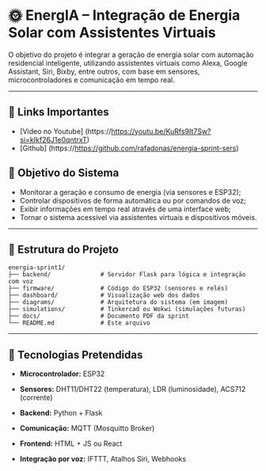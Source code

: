 # 🌞 EnergIA – Integração de Energia Solar com Assistentes Virtuais

O objetivo do projeto é integrar a geração de energia solar com automação residencial inteligente, utilizando assistentes virtuais como Alexa, Google Assistant, Siri, Bixby, entre outros, com base em sensores, microcontroladores e comunicação em tempo real.

---

## 🔗 Links Importantes
- [Video no Youtube] (https://https://youtu.be/KuRfs9It7Sw?si=kIkf26J1e0qntrxT)
- [Github] (https://https://github.com/rafadonas/energia-sprint-sers)

## 🎯 Objetivo do Sistema

- Monitorar a geração e consumo de energia (via sensores e ESP32);
- Controlar dispositivos de forma automática ou por comandos de voz;
- Exibir informações em tempo real através de uma interface web;
- Tornar o sistema acessível via assistentes virtuais e dispositivos móveis.

---

## 🧱 Estrutura do Projeto

```plaintext
energia-sprint1/
├── backend/              # Servidor Flask para lógica e integração com voz
├── firmware/             # Código do ESP32 (sensores e relés)
├── dashboard/            # Visualização web dos dados
├── diagrams/             # Arquitetura do sistema (em imagem)
├── simulations/          # Tinkercad ou Wokwi (simulações futuras)
├── docs/                 # Documento PDF da sprint
└── README.md             # Este arquivo
```

---

## 🧠 Tecnologias Pretendidas

- **Microcontrolador:** ESP32

- **Sensores:** DHT11/DHT22 (temperatura), LDR (luminosidade), ACS712 (corrente)

- **Backend:** Python + Flask

- **Comunicação:** MQTT (Mosquitto Broker)

- **Frontend:** HTML + JS ou React

- **Integração por voz:** IFTTT, Atalhos Siri, Webhooks
